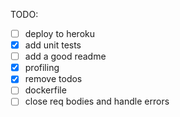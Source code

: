 TODO:

- [ ] deploy to heroku
- [x] add unit tests
- [ ] add a good readme
- [x] profiling
- [x] remove todos
- [ ] dockerfile
- [ ] close req bodies and handle errors
